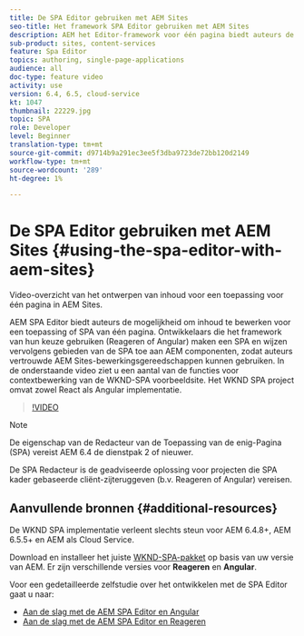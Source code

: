 ```yaml
---
title: De SPA Editor gebruiken met AEM Sites
seo-title: Het framework SPA Editor gebruiken met AEM Sites
description: AEM het Editor-framework voor één pagina biedt auteurs de mogelijkheid om inhoud te bewerken voor een toepassing of SPA voor één pagina. Ontwikkelaars die React gebruiken of het kader van de Angular leiden tot een SPA en wijzen dan gebieden van de SPA aan AEM componenten toe, toestaand auteurs om vertrouwde het uitgeven van AEM Sites hulpmiddelen te gebruiken.
sub-product: sites, content-services
feature: Spa Editor
topics: authoring, single-page-applications
audience: all
doc-type: feature video
activity: use
version: 6.4, 6.5, cloud-service
kt: 1047
thumbnail: 22229.jpg
topic: SPA
role: Developer
level: Beginner
translation-type: tm+mt
source-git-commit: d9714b9a291ec3ee5f3dba9723de72bb120d2149
workflow-type: tm+mt
source-wordcount: '289'
ht-degree: 1%

---
```



# De SPA Editor gebruiken met AEM Sites {#using-the-spa-editor-with-aem-sites}

Video-overzicht van het ontwerpen van inhoud voor een toepassing voor één pagina in AEM Sites.

AEM SPA Editor biedt auteurs de mogelijkheid om inhoud te bewerken voor een toepassing of SPA van één pagina. Ontwikkelaars die het framework van hun keuze gebruiken (Reageren of Angular) maken een SPA en wijzen vervolgens gebieden van de SPA toe aan AEM componenten, zodat auteurs vertrouwde AEM Sites-bewerkingsgereedschappen kunnen gebruiken. In de onderstaande video ziet u een aantal van de functies voor contextbewerking van de WKND-SPA voorbeeldsite. Het WKND SPA project omvat zowel React als Angular implementatie.

>[!VIDEO](https://video.tv.adobe.com/v/22229?quality=12&learn=on)

>[!NOTE]
>
> De eigenschap van de Redacteur van de Toepassing van de enig-Pagina (SPA) vereist AEM 6.4 de dienstpak 2 of nieuwer.
>
> De SPA Redacteur is de geadviseerde oplossing voor projecten die SPA kader gebaseerde cliënt-zijteruggeven (b.v. Reageren of Angular) vereisen.

## Aanvullende bronnen {#additional-resources}

De WKND SPA implementatie verleent slechts steun voor AEM 6.4.8+, AEM 6.5.5+ en AEM als Cloud Service.

Download en installeer het juiste [WKND-SPA-pakket](https://github.com/adobe/aem-guides-wknd-spa/releases) op basis van uw versie van AEM. Er zijn verschillende versies voor **Reageren** en **Angular**.

Voor een gedetailleerde zelfstudie over het ontwikkelen met de SPA Editor gaat u naar:

* [Aan de slag met de AEM SPA Editor en Angular](https://docs.adobe.com/content/help/en/experience-manager-learn/spa-angular-tutorial/overview.html)
* [Aan de slag met de AEM SPA Editor en Reageren](https://docs.adobe.com/content/help/en/experience-manager-learn/spa-react-tutorial/overview.html)
